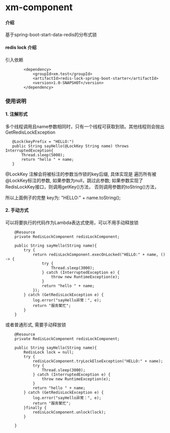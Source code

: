 # xm-component

#### 介绍

基于spring-boot-start-data-redis的分布式锁

#### redis lock 介绍

引入依赖

```
        <dependency>
            <groupId>xm.test</groupId>
            <artifactId>redis-lock-spring-boot-starter</artifactId>
            <version>1.0-SNAPSHOT</version>
        </dependency>
```

### 使用说明

#### 1. 注解形式

多个线程调用且name参数相同时，只有一个线程可获取到锁。其他线程则会抛出 GetRedisLockException

 ```
    @Lock(keyPrefix = "HELLO:")
    public String sayHello(@LockKey String name) throws InterruptedException{
        Thread.sleep(5000);
        return "hello " + name;
    }
```

@LockKey 注解会将被标注的参数当作锁的key后缀, 具体实现是 遍历所有被@LockKey标注的参数, 如果参数为null，跳过此参数; 如果参数实现了RedisLockKey接口，则调用getKey()方法，
否则调用参数的toString()方法，

所以上面例子的完整 key为: "HELLO:" + name.toString();

#### 2. 手动方式

可以将要执行的代码作为Lambda表达式使用，可以不用手动释放锁

```
    @Resource
    private RedisLockComponent redisLockComponent;
    
    public String sayHello(String name){
        try {
            return redisLockComponent.execOnLocked("HELLO:" + name, () -> {
                try {
                    Thread.sleep(3000);
                } catch (InterruptedException e) {
                    throw new RuntimeException(e);
                }
                return "hello " + name;
            });
        } catch (GetRedisLockException e) {
            log.error("sayHello异常：", e);
            return "服务繁忙";
        }
    }
```

或者普通形式, 需要手动释放锁

```
    @Resource
    private RedisLockComponent redisLockComponent;

    public String sayHello(String name){
        RedisLock lock = null;
        try {
            redisLockComponent.tryLockElseException("HELLO:" + name);
            try {
                Thread.sleep(3000);
            } catch (InterruptedException e) {
                throw new RuntimeException(e);
            }
            return "hello " + name;
        } catch (GetRedisLockException e) {
            log.error("sayHello异常：", e);
            return "服务繁忙";
        }finally {
            redisLockComponent.unlock(lock);
        }
        
    }
```
